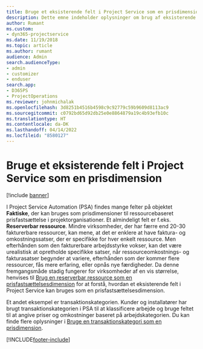 ```yaml
---
title: Bruge et eksisterende felt i Project Service som en prisdimension
description: Dette emne indeholder oplysninger om brug af eksisterende felter i Project Service som prisdimensioner.
author: Rumant
ms.custom:
- dyn365-projectservice
ms.date: 11/19/2018
ms.topic: article
ms.author: rumant
audience: Admin
search.audienceType:
- admin
- customizer
- enduser
search.app:
- D365PS
- ProjectOperations
ms.reviewer: johnmichalak
ms.openlocfilehash: 3d8251b4516b4598c9c92779c59b9609d8113ac9
ms.sourcegitcommit: c0792bd65d92db25e0e8864879a19c4b93efb10c
ms.translationtype: HT
ms.contentlocale: da-DK
ms.lasthandoff: 04/14/2022
ms.locfileid: "8580127"
---
```

# <a name="use-an-existing-field-in-project-service-as-a-pricing-dimension"></a>Bruge et eksisterende felt i Project Service som en prisdimension

[!include [banner](../includes/psa-now-project-operations.md)]

I Project Service Automation (PSA) findes mange felter på objektet **Faktiske**, der kan bruges som prisdimensioner til ressourcebaseret prisfastsættelse i projektorganisationer. Et almindeligt felt er f.eks. **Reserverbar ressource**. Mindre virksomheder, der har færre end 20-30 fakturerbare ressourcer, kan mene, at det er enklere at have faktura- og omkostningssatser, der er specifikke for hver enkelt ressource. Men efterhånden som den fakturerbare arbejdsstyrke vokser, kan det være urealistisk at opretholde specifikke satser, når ressourceomkostnings- og fakturasatser begynder at variere, efterhånden som der kommer flere ressourcer, fås mere erfaring, eller opnås nye færdigheder. Da denne fremgangsmåde stadig fungerer for virksomheder af en vis størrelse, henvises til [Brug en reserverbar ressource som en prisfastsættelsesdimension](bookable-resource-pricing-dimension.md) for at forstå, hvordan et eksisterende felt i Project Service kan bruges som en prisfastsættelsesdimension.

Et andet eksempel er transaktionskategorien. Kunder og installatører har brugt transaktionskategorien i PSA til at klassificere arbejde og bruge feltet til at angive priser og omkostninger baseret på arbejdskategorien. Du kan finde flere oplysninger i [Bruge en transaktionskategori som en prisdimension](transaction-category-pricing-dimension.md).


[!INCLUDE[footer-include](../includes/footer-banner.md)]
